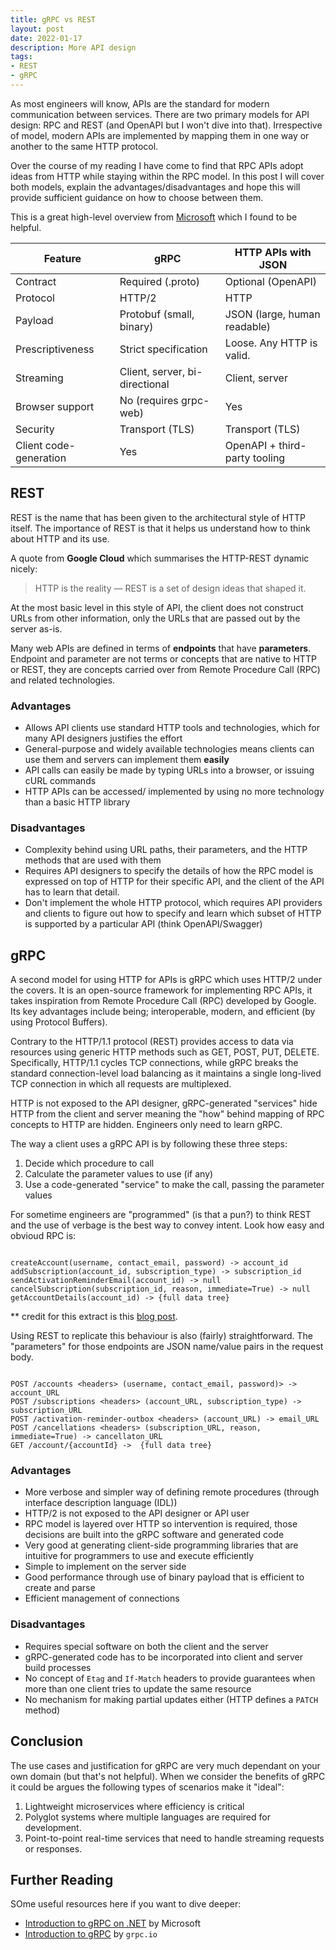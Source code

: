 ```yaml
---
title: gRPC vs REST
layout: post
date: 2022-01-17
description: More API design
tags: 
- REST 
- gRPC 
---
```


As most engineers will know, APIs are the standard for modern communication between 
services. There are two primary models for API design: RPC and REST (and OpenAPI but 
I won't dive into that). Irrespective of model, modern APIs are implemented by mapping 
them in one way or another to the same HTTP protocol.

Over the course of my reading I have come to find that RPC APIs adopt ideas from 
HTTP while staying within the RPC model. In this post I will cover both models, 
explain the advantages/disadvantages and hope this will provide sufficient guidance 
on how to choose between them.

This is a great high-level overview from [Microsoft](https://docs.microsoft.com/en-us/aspnet/core/grpc/comparison?view=aspnetcore-6.0#high-level-comparison) 
which I found to be helpful.

| Feature                | gRPC                           | HTTP APIs with JSON           |
|------------------------|--------------------------------|-------------------------------|
| Contract               | Required (.proto)              | Optional (OpenAPI)            |
| Protocol               | HTTP/2                         | HTTP                          |
| Payload                | Protobuf (small, binary)       | JSON (large, human readable)  |
| Prescriptiveness       | Strict specification           | Loose. Any HTTP is valid.     |
| Streaming              | Client, server, bi-directional | Client, server                |
| Browser support        | No (requires grpc-web)         | Yes                           |
| Security               | Transport (TLS)                | Transport (TLS)               |
| Client code-generation | Yes                            | OpenAPI + third-party tooling |

## REST 

REST is the name that has been given to the architectural style of HTTP itself. The 
importance of REST is that it helps us understand how to think about HTTP and its use. 

A quote from __Google Cloud__ which summarises the HTTP-REST dynamic nicely:
>  HTTP is the reality — REST is a set of design ideas that shaped it.

At the most basic level in this style of API, the client does not construct URLs from 
other information, only the URLs that are passed out by the server as-is.

Many web APIs are defined in terms of **endpoints** that have **parameters**. Endpoint 
and parameter are not terms or concepts that are native to HTTP or REST, they are 
concepts carried over from Remote Procedure Call (RPC) and related technologies.

### Advantages

- Allows API clients use standard HTTP tools and technologies, which for many API 
designers justifies the effort
- General-purpose and widely available technologies means clients can use them and 
servers can implement them __easily__
- API calls can easily be made by typing URLs into a browser, or issuing cURL commands
- HTTP APIs can be accessed/ implemented by using no more technology than a basic HTTP 
library

### Disadvantages

- Complexity behind using URL paths, their parameters, and the HTTP methods that are 
used with them
- Requires API designers to specify the details of how the RPC model is expressed on 
top of HTTP for their specific API, and the client of the API has to learn that detail.
- Don't implement the whole HTTP protocol, which requires API providers and clients to 
figure out how to specify and learn which subset of HTTP is supported by a particular 
API (think OpenAPI/Swagger)

## gRPC

A second model for using HTTP for APIs is gRPC which uses HTTP/2 under the covers. 
It is an open-source framework for implementing RPC APIs, it takes inspiration from 
Remote Procedure Call (RPC) developed by Google. Its key advantages include being; 
interoperable, modern, and efficient (by using Protocol Buffers).

Contrary to the HTTP/1.1 protocol (REST) provides access to data via resources using 
generic HTTP methods such as GET, POST, PUT, DELETE. Specifically, HTTP/1.1 cycles 
TCP connections, while gRPC breaks the standard connection-level load balancing as 
it maintains a single long-lived TCP connection in which all requests are multiplexed.

HTTP is not exposed to the API designer, gRPC-generated "services" hide HTTP from 
the client and server meaning the "how" behind mapping of RPC concepts to HTTP are 
hidden. Engineers only need to learn gRPC.

The way a client uses a gRPC API is by following these three steps:
1. Decide which procedure to call
2. Calculate the parameter values to use (if any)
3. Use a code-generated "service" to make the call, passing the parameter values

For sometime engineers are "programmed" (is that a pun?) to think REST and the use of 
verbage is the best way to convey intent. Look how easy and obvioud RPC is:

```

createAccount(username, contact_email, password) -> account_id
addSubscription(account_id, subscription_type) -> subscription_id
sendActivationReminderEmail(account_id) -> null
cancelSubscription(subscription_id, reason, immediate=True) -> null
getAccountDetails(account_id) -> {full data tree}

```

** credit for this extract is this [blog post](https://www.freecodecamp.org/news/rest-is-the-new-soap-97ff6c09896d/).

Using REST to replicate this behaviour is also (fairly) straightforward. The "parameters" 
for those endpoints are JSON name/value pairs in the request body.

```

POST /accounts <headers> (username, contact_email, password)> -> account_URL
POST /subscriptions <headers> (account_URL, subscription_type) -> subscription_URL
POST /activation-reminder-outbox <headers> (account_URL) -> email_URL
POST /cancellations <headers> (subscription_URL, reason, immediate=True) -> cancellaton_URL
GET /account/{accountId} ->  {full data tree}

```

### Advantages

- More verbose and simpler way of defining remote procedures (through interface 
description language (IDL))
- HTTP/2 is not exposed to the API designer or API user
- RPC model is layered over HTTP so intervention is required, those decisions are built 
into the gRPC software and generated code
- Very good at generating client-side programming libraries that are intuitive for 
programmers to use and execute efficiently
- Simple to implement on the server side
- Good performance through use of binary payload that is efficient to create and parse
- Efficient management of connections

### Disadvantages

- Requires special software on both the client and the server
- gRPC-generated code has to be incorporated into client and server build processes
- No concept of `Etag` and `If-Match` headers to provide guarantees when more than one
client tries to update the same resource
- No mechanism for making partial updates either (HTTP defines a `PATCH` method)

## Conclusion

The use cases and justification for gRPC are very much dependant on your own domain 
(but that's not helpful). When we consider the benefits of gRPC it could be argues the following 
types of scenarios make it "ideal":
1. Lightweight microservices where efficiency is critical
2. Polyglot systems where multiple languages are required for development.
3. Point-to-point real-time services that need to handle streaming requests or responses.

## Further Reading 
SOme useful resources here if you want to dive deeper:
- [Introduction to gRPC on .NET](https://docs.microsoft.com/en-us/aspnet/core/grpc/?view=aspnetcore-5.0) by Microsoft
- [Introduction to gRPC](https://grpc.io/docs/what-is-grpc/introduction/) by `grpc.io`

